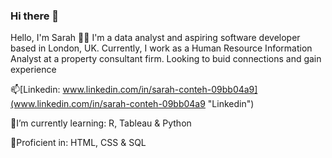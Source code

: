 ### Hi there 👋


Hello, I'm Sarah 👋🏾
I'm a data analyst and aspiring software developer based in London, UK. Currently, I work as a Human Resource Information Analyst at a property consultant firm. Looking to buid connections and gain experience

📫[Linkedin: www.linkedin.com/in/sarah-conteh-09bb04a9](www.linkedin.com/in/sarah-conteh-09bb04a9 "Linkedin")

🌱I’m currently learning: R, Tableau & Python

🌱Proficient in: HTML, CSS & SQL

<!-- **SarahConteh/SarahConteh** is a ✨ _special_ ✨ repository because its `README.md` (this file) appears on your GitHub profile.

<!-- Here are some ideas to get you started:

- 🔭 I’m currently working on ...
- 🌱 I’m currently learning ...
- 👯 I’m looking to collaborate on ...
- 🤔 I’m looking for help with ...
- 💬 Ask me about ...
- 📫 How to reach me: ...
- 😄 Pronouns: ...
- ⚡ Fun fact: ...
--!>
